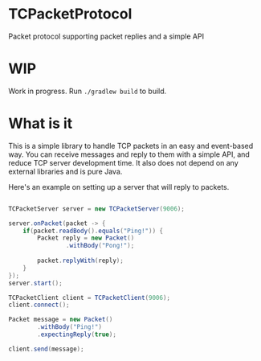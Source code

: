 # TCPacketProtocol
Packet protocol supporting packet replies and a simple API

# WIP
Work in progress. Run `./gradlew build` to build.

# What is it
This is a simple library to handle TCP packets in an easy and event-based way.
You can receive messages and reply to them with a simple API, and reduce TCP server development time.
It also does not depend on any external libraries and is pure Java.

Here's an example on setting up a server that will reply to packets.

```java

TCPacketServer server = new TCPacketServer(9006);

server.onPacket(packet -> {
	if(packet.readBody().equals("Ping!")) {
		Packet reply = new Packet()
				.withBody("Pong!");
		
		packet.replyWith(reply);
	}
});
server.start();

TCPacketClient client = TCPacketClient(9006);
client.connect();

Packet message = new Packet()
		.withBody("Ping!")
		.expectingReply(true);

client.send(message);
```